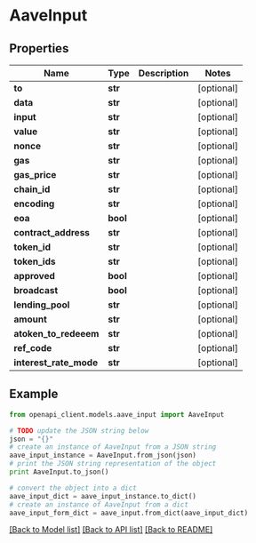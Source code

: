 # AaveInput


## Properties
Name | Type | Description | Notes
------------ | ------------- | ------------- | -------------
**to** | **str** |  | [optional] 
**data** | **str** |  | [optional] 
**input** | **str** |  | [optional] 
**value** | **str** |  | [optional] 
**nonce** | **str** |  | [optional] 
**gas** | **str** |  | [optional] 
**gas_price** | **str** |  | [optional] 
**chain_id** | **str** |  | [optional] 
**encoding** | **str** |  | [optional] 
**eoa** | **bool** |  | [optional] 
**contract_address** | **str** |  | [optional] 
**token_id** | **str** |  | [optional] 
**token_ids** | **str** |  | [optional] 
**approved** | **bool** |  | [optional] 
**broadcast** | **bool** |  | [optional] 
**lending_pool** | **str** |  | [optional] 
**amount** | **str** |  | [optional] 
**atoken_to_redeeem** | **str** |  | [optional] 
**ref_code** | **str** |  | [optional] 
**interest_rate_mode** | **str** |  | [optional] 

## Example

```python
from openapi_client.models.aave_input import AaveInput

# TODO update the JSON string below
json = "{}"
# create an instance of AaveInput from a JSON string
aave_input_instance = AaveInput.from_json(json)
# print the JSON string representation of the object
print AaveInput.to_json()

# convert the object into a dict
aave_input_dict = aave_input_instance.to_dict()
# create an instance of AaveInput from a dict
aave_input_form_dict = aave_input.from_dict(aave_input_dict)
```
[[Back to Model list]](../README.md#documentation-for-models) [[Back to API list]](../README.md#documentation-for-api-endpoints) [[Back to README]](../README.md)


